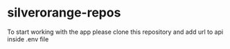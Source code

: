 # silverorange-repos

To start working with the app please clone this repository and add url to api inside .env file
